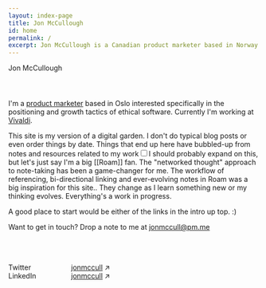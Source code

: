 ```yaml
---
layout: index-page
title: Jon McCullough
id: home
permalink: /
excerpt: Jon McCullough is a Canadian product marketer based in Norway working at Vivaldi Technologies. Welcome to his digital garden. 🌳
---
```


<div class="hero-text">
  <p style="padding-bottom:20px;">Jon McCullough</p>
  <p class="hero-title" style="padding-top: 20px;">I'm a <a class="internal-link" href="/product-marketing/">product marketer</a> based in Oslo interested specifically in the positioning and growth tactics of ethical software. Currently I'm working at <a class="internal-link" href="/vivaldi/">Vivaldi</a>.</p>
  
  <p>This site is my version of a digital garden. I don't do typical blog posts or even order things by date. Things that end up here have bubbled-up from notes and resources related to my work<input type="checkbox" id="cb7" /><label for="cb7"><sup></sup></label><span><span class="footnote-inner">I should probably expand on this, but let's just say I'm a big [[Roam]] fan. The "networked thought" approach to note-taking has been a game-changer for me. The workflow of referencing, bi-directional linking and ever-evolving notes in Roam was a big inspiration for this site.</span></span>. They change as I learn something new or my thinking evolves. Everything's a work in progress.</p>
  <p>A good place to start would be either of the links in the intro up top. :)</p>
  
  <p>Want to get in touch? Drop a note to me at <a href="mailto:jonmccull@pm.me?subject=Hey there">jonmccull@pm.me</a></p>
</div>

<!-- Social links list -->
  <div class="social-links" style="padding-top: 50px;">
	<div style="position: relative; width: 25%; float: left; display: block;">
	  <p class="grey-text" style="margin: 0;">Twitter</p>
	  <p class="grey-text" style="margin: 0;">LinkedIn</p>
	</div>
	<div style="position: relative; width: 75%; float: left; display: block;">
	  <p style="margin: 0;"><a target="blank" href="https://twitter.com/jonmccull">jonmccull</a> ↗</p>
	  <p style="margin: 0;"><a target="blank" href="https://www.linkedin.com/in/jonmccullough/">jonmccull</a> ↗</p>
	</div>
	</div>
  <!-- .social-links -->
  
  